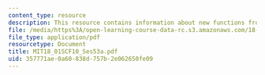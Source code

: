```yaml
---
content_type: resource
description: This resource contains information about new functions from old.
file: /media/https%3A/open-learning-course-data-rc.s3.amazonaws.com/18-01sc-single-variable-calculus-fall-2010/357771ae0a60838d757b2e062650fe09_MIT18_01SCF10_Ses53a.pdf
file_type: application/pdf
resourcetype: Document
title: MIT18_01SCF10_Ses53a.pdf
uid: 357771ae-0a60-838d-757b-2e062650fe09
---
```

